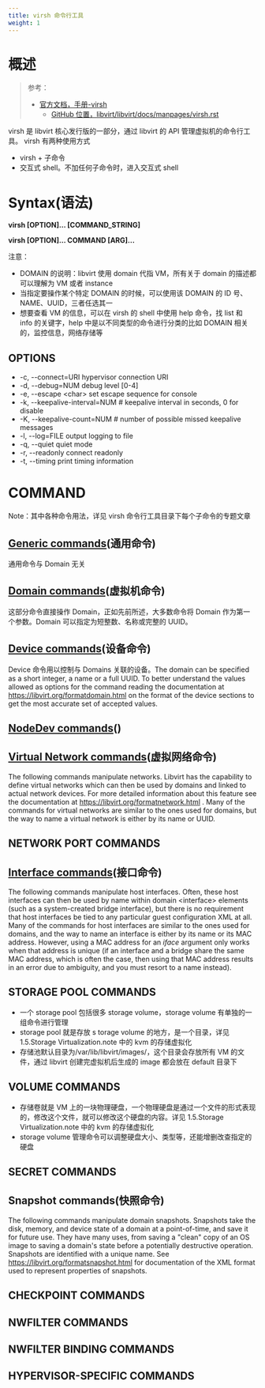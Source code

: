 ```yaml
---
title: virsh 命令行工具
weight: 1
---
```


# 概述

> 参考：
>
> - [官方文档，手册-virsh](https://libvirt.org/manpages/virsh.html)
>   - [GitHub 位置，libvirt/libvirt/docs/manpages/virsh.rst](https://github.com/libvirt/libvirt/blob/master/docs/manpages/virsh.rst)

virsh 是 libvirt 核心发行版的一部分，通过 libvirt 的 API 管理虚拟机的命令行工具。
virsh 有两种使用方式

- virsh + 子命令
- 交互式 shell。不加任何子命令时，进入交互式 shell

# Syntax(语法)

**virsh \[OPTION]... \[COMMAND_STRING]**

**virsh \[OPTION]... COMMAND \[ARG]...**

注意：

- DOMAIN 的说明：libvirt 使用 domain 代指 VM，所有关于 domain 的描述都可以理解为 VM 或者 instance
- 当指定要操作某个特定 DOMAIN 的时候，可以使用该 DOMAIN 的 ID 号、NAME、UUID，三者任选其一
- 想要查看 VM 的信息，可以在 virsh 的 shell 中使用 help 命令，找 list 和 info 的关键字，help 中是以不同类型的命令进行分类的比如 DOMAIN 相关的，监控信息，网络存储等

## OPTIONS

- -c, --connect=URI hypervisor connection URI
- -d, --debug=NUM debug level \[0-4]
- -e, --escape \<char> set escape sequence for console
- -k, --keepalive-interval=NUM # keepalive interval in seconds, 0 for disable
- -K, --keepalive-count=NUM # number of possible missed keepalive messages
- -l, --log=FILE output logging to file
- -q, --quiet quiet mode
- -r, --readonly connect readonly
- -t, --timing print timing information

# COMMAND

Note：其中各种命令用法，详见 virsh 命令行工具目录下每个子命令的专题文章

## [Generic commands](/docs/10.云原生/1.2.实现虚拟化的工具/虚拟化管理/Libvirt/virsh%20命令行工具/通用命令.md)(通用命令)

通用命令与 Domain 无关

## [Domain commands](/docs/10.云原生/1.2.实现虚拟化的工具/虚拟化管理/Libvirt/virsh%20命令行工具/Domain%20命令.md)(虚拟机命令)

这部分命令直接操作 Domain，正如先前所述，大多数命令将 Domain 作为第一个参数。Domain 可以指定为短整数、名称或完整的 UUID。

## [Device commands](/docs/10.云原生/1.2.实现虚拟化的工具/虚拟化管理/Libvirt/virsh%20命令行工具/Device%20命令.md)(设备命令)

Device 命令用以控制与 Domains 关联的设备。The domain can be specified as a short integer, a name or a full UUID. To better understand the values allowed as options for the command reading the documentation at <https://libvirt.org/formatdomain.html> on the format of the device sections to get the most accurate set of accepted values.

## [NodeDev commands](https://libvirt.org/manpages/virsh.html#nodedev-commands)()

## [Virtual Network commands](/docs/10.云原生/1.2.实现虚拟化的工具/虚拟化管理/Libvirt/virsh%20命令行工具/Virtual%20Network%20命令.md)(虚拟网络命令)

The following commands manipulate networks. Libvirt has the capability to define virtual networks which can then be used by domains and linked to actual network devices. For more detailed information about this feature see the documentation at <https://libvirt.org/formatnetwork.html> . Many of the commands for virtual networks are similar to the ones used for domains, but the way to name a virtual network is either by its name or UUID.

## NETWORK PORT COMMANDS

## [Interface commands](/docs/10.云原生/1.2.实现虚拟化的工具/虚拟化管理/Libvirt/virsh%20命令行工具/Interface%20命令.md)(接口命令)

The following commands manipulate host interfaces. Often, these host interfaces can then be used by name within domain \<interface> elements (such as a system-created bridge interface), but there is no requirement that host interfaces be tied to any particular guest configuration XML at all.
Many of the commands for host interfaces are similar to the ones used for domains, and the way to name an interface is either by its name or its MAC address. However, using a MAC address for an _iface_ argument only works when that address is unique (if an interface and a bridge share the same MAC address, which is often the case, then using that MAC address results in an error due to ambiguity, and you must resort to a name instead).

## STORAGE POOL COMMANDS

- 一个 storage pool 包括很多 storage volume，storage volume 有单独的一组命令进行管理
- storage pool 就是存放 s torage volume 的地方，是一个目录，详见 1.5.Storage Virtualization.note 中的 kvm 的存储虚拟化
- 存储池默认目录为/var/lib/libvirt/images/，这个目录会存放所有 VM 的文件，通过 libvirt 创建完虚拟机后生成的 image 都会放在 default 目录下

## VOLUME COMMANDS

- 存储卷就是 VM 上的一块物理硬盘，一个物理硬盘是通过一个文件的形式表现的，修改这个文件，就可以修改这个硬盘的内容。详见 1.5.Storage Virtualization.note 中的 kvm 的存储虚拟化
- storage volume 管理命令可以调整硬盘大小、类型等，还能增删改查指定的硬盘

## SECRET COMMANDS

## Snapshot commands(快照命令)

The following commands manipulate domain snapshots. Snapshots take the disk, memory, and device state of a domain at a point-of-time, and save it for future use. They have many uses, from saving a "clean" copy of an OS image to saving a domain's state before a potentially destructive operation. Snapshots are identified with a unique name. See <https://libvirt.org/formatsnapshot.html> for documentation of the XML format used to represent properties of snapshots.

## CHECKPOINT COMMANDS

## NWFILTER COMMANDS

## NWFILTER BINDING COMMANDS

## HYPERVISOR-SPECIFIC COMMANDS
